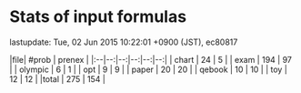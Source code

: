 # Stats of input formulas

lastupdate: Tue, 02 Jun 2015 10:22:01 +0900 (JST), ec80817

|file| #prob | prenex |
|:--|--:|--:|--:|--:|--:|
| chart |  24  |  5  |
| exam |  194  |  97  |
| olympic |  6  |  1  |
| opt |  9 | 9 |
| paper | 20 | 20 |
| qebook | 10 | 10 |
| toy | 12 | 12 |
|total | 275 | 154 |
